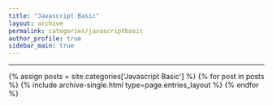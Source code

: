 ```yaml
---
title: "Javascript Basic"
layout: archive
permalink: categories/javascriptbasic
author_profile: true
sidebar_main: true
---
```


<!-- 공백이 포함되어 있는 카테고리 이름의 경우 site.categories['a b c'] 이런식으로 구성 -->

---

{% assign posts = site.categories['Javascript Basic'] %}
{% for post in posts %} {% include archive-single.html type=page.entries_layout %} {% endfor %}

